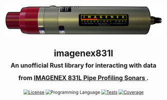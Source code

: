 <div align="center">
    <br>
    <img 
        src=".github/assets/831L-transparent.png" 
        alt="IMAGENEX Model 831L Pipe Profiling Sonar"
    >
    <h1>
        imagenex831l<br>
        <sup><sub>
            An unofficial Rust library for interacting with data from
            <a href="https://imagenex.com/products/831l-pipe-profiling">            
                IMAGENEX 831L Pipe Profiling Sonars
            </a>.
        </sub></sup>
    </h1>

[![License][shield-license]][url-license]
![Programming Language][shield-language]
[![Tests][shield-tests]][url-tests]
[![Coverage][shield-codecov]][url-codecov]

</div>


[shield-license]: https://img.shields.io/github/license/johnlettman/imagenex831l?style=for-the-badge
[url-license]: ./LICENSE

[shield-language]: https://img.shields.io/github/languages/top/johnlettman/imagenex831l?style=for-the-badge

[shield-tests]: https://img.shields.io/github/actions/workflow/status/johnlettman/imagenex831l/ci.yaml?style=for-the-badge&label=tests
[url-tests]: https://github.com/johnlettman/imagenex831l/actions/workflows/ci.yaml

[shield-codecov]: https://img.shields.io/codecov/c/github/johnlettman/imagenex831l?style=for-the-badge
[url-codecov]: https://app.codecov.io/gh/johnlettman/imagenex831l
